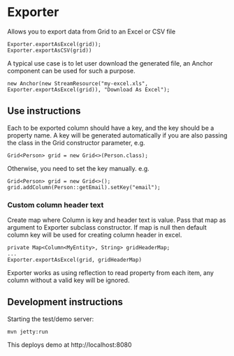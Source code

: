 # Exporter

Allows you to export data from Grid to an Excel or CSV file
```
Exporter.exportAsExcel(grid));
Exporter.exportAsCSV(grid))
```

A typical use case is to let user download the generated file, an Anchor component can be used for such a purpose.
```
new Anchor(new StreamResource("my-excel.xls", Exporter.exportAsExcel(grid)), "Download As Excel");
```

## Use instructions

Each to be exported column should have a key, and the key should be a property name. 
A key will be generated automatically if you are also passing the class in the Grid constructor parameter, e.g.
```
Grid<Person> grid = new Grid<>(Person.class);
```
Otherwise, you need to set the key manually. e.g.
```
Grid<Person> grid = new Grid<>();
grid.addColumn(Person::getEmail).setKey("email");
```

### Custom column header text

Create map where Column is key and header text is value. Pass that map as argument to Exporter subclass constructor.
If map is null then default column key will be used for creating column header in excel.
```
private Map<Column<MyEntity>, String> gridHeaderMap;
...
Exporter.exportAsExcel(grid, gridHeaderMap)
```

Exporter works as using reflection to read property from each item, any column without a valid key will be ignored.

## Development instructions

Starting the test/demo server:
```
mvn jetty:run
```

This deploys demo at http://localhost:8080

